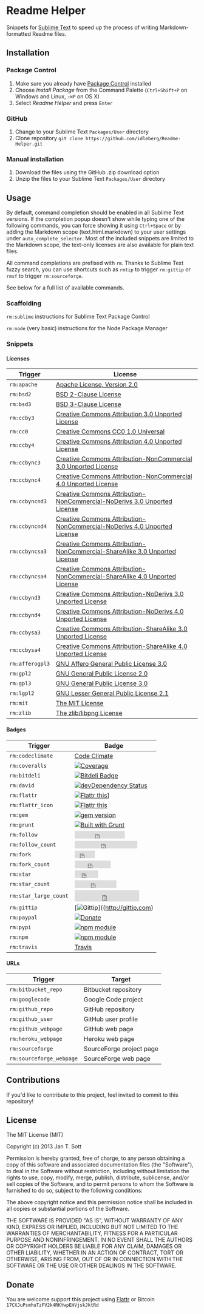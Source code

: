 # Readme Helper

Snippets for [Sublime Text](http://www.sublimetext.com/) to speed up the process of writing Markdown-formatted Readme files.

## Installation

### Package Control

1. Make sure you already have [Package Control](http://wbond.net/sublime_packages/package_control/) installed
2. Choose *Install Package* from the Command Palette (`Ctrl+Shift+P` on Windows and Linux, `⇧⌘P` on OS X)
3. Select *Readme Helper* and press `Enter`

### GitHub

1. Change to your Sublime Text `Packages/User` directory
2. Clone repository `git clone https://github.com/idleberg/Readme-Helper.git`

### Manual installation

1. Download the files using the GitHub .zip download option
2. Unzip the files to your Sublime Text `Packages/User` directory

## Usage

By default, command completion should be enabled in all Sublime Text versions. If the completion popup doesn't show while typing one of the following commands, you can force showing it using `Ctrl+Space` or by adding the Markdown scope (text.html.markdown) to your user settings under `auto_complete_selector`. Most of the included snippets are limited to the Markdown scope, the text-only licenses are also available for plain text files.

All command completions are prefixed with `rm`. Thanks to Sublime Text fuzzy search, you can use shortcuts such as `rmtip` to trigger `rm:gittip` or `rmsf` to trigger `rm:sourceforge`.

See below for a full list of available commands.

### Scaffolding

`rm:sublime`
instructions for Sublime Text Package Control

`rm:node`
(very basic) instructions for the Node Package Manager

### Snippets

#### Licenses

Trigger         | License
----------------|--------
`rm:apache`     | [Apache License, Version 2.0](http://opensource.org/licenses/Apache-2.0)
`rm:bsd2`       | [BSD 2-Clause License](http://opensource.org/licenses/BSD-2-Clause)  
`rm:bsd3`       | [BSD 3-Clause License](http://opensource.org/licenses/BSD-3-Clause)
`rm:ccby3`      | [Creative Commons Attribution 3.0 Unported License](http://creativecommons.org/licenses/by/3.0/)
`rm:cc0`        | [Creative Commons CC0 1.0 Universal](http://creativecommons.org/publicdomain/zero/1.0/legalcode)
`rm:ccby4`      | [Creative Commons Attribution 4.0 Unported License](http://creativecommons.org/licenses/by/4.0/)
`rm:ccbync3`    | [Creative Commons Attribution-NonCommercial 3.0 Unported License](http://creativecommons.org/licenses/by-nc/3.0/)
`rm:ccbync4`    | [Creative Commons Attribution-NonCommercial 4.0 Unported License](http://creativecommons.org/licenses/by-nc/4.0/)
`rm:ccbyncnd3`  | [Creative Commons Attribution-NonCommercial-NoDerivs 3.0 Unported License](http://creativecommons.org/licenses/by-nc-nd/3.0/)
`rm:ccbyncnd4`  | [Creative Commons Attribution-NonCommercial-NoDerivs 4.0 Unported License](http://creativecommons.org/licenses/by-nc-nd/4.0/)
`rm:ccbyncsa3`  | [Creative Commons Attribution-NonCommercial-ShareAlike 3.0 Unported License](http://creativecommons.org/licenses/by-nc-sa/3.0/)
`rm:ccbyncsa4`  | [Creative Commons Attribution-NonCommercial-ShareAlike 4.0 Unported License](http://creativecommons.org/licenses/by-nc-sa/4.0/)
`rm:ccbynd3`    | [Creative Commons Attribution-NoDerivs 3.0 Unported License](http://creativecommons.org/licenses/by-nd/3.0/)
`rm:ccbynd4`    | [Creative Commons Attribution-NoDerivs 4.0 Unported License](http://creativecommons.org/licenses/by-nd/4.0/)
`rm:ccbysa3`    | [Creative Commons Attribution-ShareAlike 3.0 Unported License](http://creativecommons.org/licenses/by-sa/3.0/)
`rm:ccbysa4`    | [Creative Commons Attribution-ShareAlike 4.0 Unported License](http://creativecommons.org/licenses/by-sa/4.0/)
`rm:afferogpl3` | [GNU Affero General Public License 3.0](http://opensource.org/licenses/AGPL-3.0)
`rm:gpl2`       | [GNU General Public License 2.0](http://opensource.org/licenses/GPL-2.0)
`rm:gpl3`       | [GNU General Public License 3.0](http://opensource.org/licenses/GPL-3.0)
`rm:lgpl2`      | [GNU Lesser General Public License 2.1](http://opensource.org/licenses/LGPL-2.1)
`rm:mit`        | [The MIT License](http://opensource.org/licenses/MIT)
`rm:zlib`       | [The zlib/libpng License](http://opensource.org/licenses/Zlib)

#### Badges

Trigger               | Badge
----------------------|------
`rm:codeclimate`      | [Code Climate](https://coveralls.io)
`rm:coveralls`        | [![Coverage](https://s3.amazonaws.com/assets.coveralls.io/badges/coveralls_100.png)](https://coveralls.io)
`rm:bitdeli`          | [![Bitdeli Badge](https://d2weczhvl823v0.cloudfront.net/idleberg/readme-helper/trend.png)](https://bitdeli.com/free "Bitdeli Badge")
`rm:david`            | [![devDependency Status](https://david-dm.org/idleberg/Readme-Helper/dev-status.png)](https://david-dm.org/)
`rm:flattr`           | [![Flattr this](https://api.flattr.co]m/button/flattr-badge-large.png)](http://flattr.com)]
`rm:flattr_icon`      | [![Flattr this](https://flattr.com/_img/icons/flattr_logo_16.png)](http://flattr.com)
`rm:gem`              | [![gem version](https://badge.fury.io/rb/gem.png)](http://badge.fury.io/)
`rm:grunt`            | [![Built with Grunt](https://cdn.gruntjs.com/builtwith.png)](http://gruntjs.com/)
`rm:follow`           | <iframe src="http://ghbtns.com/github-btn.html?user=idleberg&type=follow" allowtransparency="true" frameborder="0" scrolling="0" width="132" height="20"></iframe>
`rm:follow_count`     | <iframe src="http://ghbtns.com/github-btn.html?user=idleberg&type=follow&count=true" allowtransparency="true" frameborder="0" scrolling="0" width="165" height="20"></iframe>
`rm:fork`             | <iframe src="http://ghbtns.com/github-btn.html?user=idleberg&repo=Readme-Helper&type=fork" allowtransparency="true" frameborder="0" scrolling="0" width="53" height="20"></iframe>
`rm:fork_count`       | <iframe src="http://ghbtns.com/github-btn.html?user=idleberg&repo=Readme-Helper&type=fork&count=true" allowtransparency="true" frameborder="0" scrolling="0" width="95" height="20"></iframe>
`rm:star`             | <iframe src="http://ghbtns.com/github-btn.html?user=idleberg&repo=github-buttons&type=watch" allowtransparency="true" frameborder="0" scrolling="0" width="62" height="20"></iframe>
`rm:star_count`       | <iframe src="http://ghbtns.com/github-btn.html?user=idleberg&repo=Readme-Helper&type=watch&count=true" allowtransparency="true" frameborder="0" scrolling="0" width="110" height="20"></iframe>
`rm:star_large_count` | <iframe src="http://ghbtns.com/github-btn.html?user=idleberg&repo=Readme-Helper&type=watch&count=true&size=large" allowtransparency="true" frameborder="0" scrolling="0" width="170" height="30"></iframe>
`rm:gittip`           | [![Gittip](https://raw.github.com/gittip/www.gittip.com/master/www/assets/gittip.png)]((http://gittip.com)
`rm:paypal`           | [![Donate](https://www.paypalobjects.com/WEBSCR-640-20110429-1/en_US/i/btn/btn_donate_SM.gif)](http://paypal.com)
`rm:pypi`             | [![npm module](https://badge.fury.io/py/pypi.png)](http://badge.fury.io/)
`rm:npm`              | [![npm module](https://badge.fury.io/js/npm.png)](http://badge.fury.io/)
`rm:travis`           | [Travis](http://travis-ci.org)

#### URLs

Trigger                  | Target
-------------------------|-------
`rm:bitbucket_repo`      | Bitbucket repository
`rm:googlecode`          | Google Code project
`rm:github_repo`         | GitHub repository
`rm:github_user`         | GitHub user profile
`rm:github_webpage`      | GitHub web page
`rm:heroku_webpage`      | Heroku web page
`rm:sourceforge`         | SourceForge project page
`rm:sourceforge_webpage` | SourceForge web page

## Contributions

If you'd like to contribute to this project, feel invited to commit to this repository!

## License

The MIT License (MIT)

Copyright (c) 2013 Jan T. Sott

Permission is hereby granted, free of charge, to any person obtaining a copy of this software and associated documentation files (the "Software"), to deal in the Software without restriction, including without limitation the rights to use, copy, modify, merge, publish, distribute, sublicense, and/or sell copies of the Software, and to permit persons to whom the Software is furnished to do so, subject to the following conditions:

The above copyright notice and this permission notice shall be included in all copies or substantial portions of the Software.

THE SOFTWARE IS PROVIDED "AS IS", WITHOUT WARRANTY OF ANY KIND, EXPRESS OR IMPLIED, INCLUDING BUT NOT LIMITED TO THE WARRANTIES OF MERCHANTABILITY, FITNESS FOR A PARTICULAR PURPOSE AND NONINFRINGEMENT. IN NO EVENT SHALL THE AUTHORS OR COPYRIGHT HOLDERS BE LIABLE FOR ANY CLAIM, DAMAGES OR OTHER LIABILITY, WHETHER IN AN ACTION OF CONTRACT, TORT OR OTHERWISE, ARISING FROM, OUT OF OR IN CONNECTION WITH THE SOFTWARE OR THE USE OR OTHER DEALINGS IN THE SOFTWARE.

## Donate

You are welcome support this project using [Flattr](https://flattr.com/submit/auto?user_id=idleberg&url=https://github.com/idleberg/Readme-Helper) or Bitcoin `17CXJuPsmhuTzFV2k4RKYwpEHVjskJktRd`
